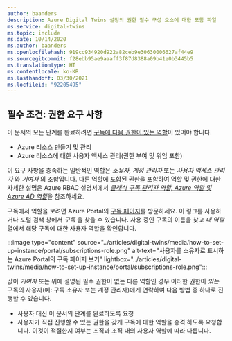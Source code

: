 ```yaml
---
author: baanders
description: Azure Digital Twins 설정의 권한 필수 구성 요소에 대한 포함 파일
ms.service: digital-twins
ms.topic: include
ms.date: 10/14/2020
ms.author: baanders
ms.openlocfilehash: 919cc934920d922a82ceb9e30630006627af44e9
ms.sourcegitcommit: f28ebb95ae9aaaff3f87d8388a09b41e0b3445b5
ms.translationtype: HT
ms.contentlocale: ko-KR
ms.lasthandoff: 03/30/2021
ms.locfileid: "92205495"
---
```

## <a name="prerequisites-permission-requirements"></a>필수 조건: 권한 요구 사항

이 문서의 모든 단계를 완료하려면 [구독에 다음 권한이 있는 역할](../articles/role-based-access-control/rbac-and-directory-admin-roles.md)이 있어야 합니다.
* Azure 리소스 만들기 및 관리
* Azure 리소스에 대한 사용자 액세스 관리(권한 부여 및 위임 포함)

이 요구 사항을 충족하는 일반적인 역할은 *소유자*, *계정 관리자* 또는 *사용자 액세스 관리자* 와 *기여자* 의 조합입니다. 다른 역할에 포함된 권한을 포함하여 역할 및 권한에 대한 자세한 설명은 Azure RBAC 설명서에서 [*클래식 구독 관리자 역할, Azure 역할 및 Azure AD 역할*](../articles/role-based-access-control/rbac-and-directory-admin-roles.md)을 참조하세요.

구독에서 역할을 보려면 Azure Portal의 [구독 페이지](https://portal.azure.com/#blade/Microsoft_Azure_Billing/SubscriptionsBlade)를 방문하세요. 이 링크를 사용하거나 포털 검색 창에서 *구독* 을 찾을 수 있습니다. 사용 중인 구독의 이름을 찾고 *내 역할* 열에서 해당 구독에 대한 사용자 역할을 확인합니다.

:::image type="content" source="../articles/digital-twins/media/how-to-set-up-instance/portal/subscriptions-role.png" alt-text="사용자를 소유자로 표시하는 Azure Portal의 구독 페이지 보기" lightbox="../articles/digital-twins/media/how-to-set-up-instance/portal/subscriptions-role.png":::

값이 *기여자* 또는 위에 설명된 필수 권한이 없는 다른 역할인 경우 이러한 권한이 *있는* 구독의 사용자(예: 구독 소유자 또는 계정 관리자)에게 연락하여 다음 방법 중 하나로 진행할 수 있습니다.
* 사용자 대신 이 문서의 단계를 완료하도록 요청
* 사용자가 직접 진행할 수 있는 권한을 갖게 구독에 대한 역할을 승격 하도록 요청합니다. 이것이 적절한지 여부는 조직과 조직 내의 사용자 역할에 따라 다릅니다.